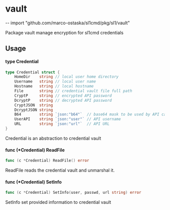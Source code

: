 # vault
--
    import "github.com/marco-ostaska/sl1cmd/pkg/sl1/vault"

Package vault manage encryption for sl1cmd credentials

## Usage

#### type Credential

```go
type Credential struct {
	HomeDir    string // local user home directory
	Username   string // local user name
	Hostname   string // local hostname
	File       string // credential vault file full path
	CryptP     string // encrypted API password
	DcryptP    string // decrypted API password
	CryptJSON  string
	DcryptJSON string
	B64        string `json:"b64"`  // base64 mask to be used by API calls
	UserAPI    string `json:"user"` // API username
	URL        string `json:"url"`  // API URL
}
```

Credential is an abstraction to credential vault

#### func (*Credential) ReadFile

```go
func (c *Credential) ReadFile() error
```
ReadFile reads the credential vault and unmarshal it.

#### func (*Credential) SetInfo

```go
func (c *Credential) SetInfo(user, passwd, url string) error
```
SetInfo set provided information to credential vault
